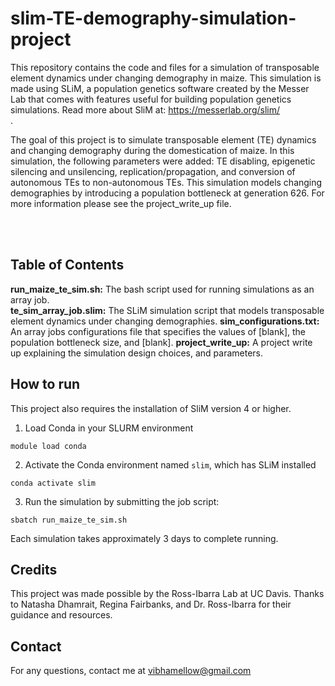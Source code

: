 # slim-TE-demography-simulation-project

This repository contains the code and files for a simulation of transposable element dynamics under changing demography in maize. This simulation is made using SLiM, a population genetics software created by the Messer Lab that comes with features useful for building population genetics simulations. Read more about SliM at: https://messerlab.org/slim/<br>.

The goal of this project is to simulate transposable element (TE) dynamics and changing demography during the domestication of maize. In this simulation, the following parameters were added: TE disabling, epigenetic silencing and unsilencing, replication/propagation, and conversion of autonomous TEs to non-autonomous TEs. This simulation models changing demographies by introducing a population bottleneck at generation 626. For more information please see the project_write_up file.

<br><br>
## Table of Contents
**run_maize_te_sim.sh:** The bash script used for running simulations as an array job.<br>
**te_sim_array_job.slim:** The SLiM simulation script that models transposable element dynamics under changing demographies.
**sim_configurations.txt:** An array jobs configurations file that specifies the values of [blank], the population bottleneck size, and [blank].
**project_write_up:** A project write up explaining the simulation design choices, and parameters.

## How to run
This project also requires the installation of SliM version 4 or higher.

1. Load Conda in your SLURM environment
```
module load conda
```
2. Activate the Conda environment named `slim`, which has SLiM installed
```
conda activate slim
```
3. Run the simulation by submitting the job script:
```
sbatch run_maize_te_sim.sh
```
Each simulation takes approximately 3 days to complete running.

## Credits
This project was made possible by the Ross-Ibarra Lab at UC Davis. Thanks to Natasha Dhamrait, Regina Fairbanks, and Dr. Ross-Ibarra for their guidance and resources.

## Contact
For any questions, contact me at vibhamellow@gmail.com





